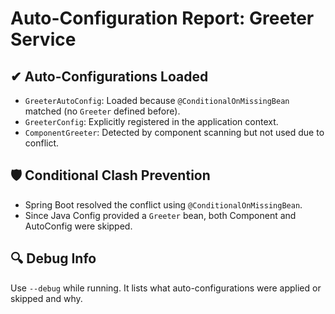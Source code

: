 # Auto-Configuration Report: Greeter Service

## ✔ Auto-Configurations Loaded

- `GreeterAutoConfig`: Loaded because `@ConditionalOnMissingBean` matched (no `Greeter` defined before).
- `GreeterConfig`: Explicitly registered in the application context.
- `ComponentGreeter`: Detected by component scanning but not used due to conflict.

## 🛡 Conditional Clash Prevention

- Spring Boot resolved the conflict using `@ConditionalOnMissingBean`.
- Since Java Config provided a `Greeter` bean, both Component and AutoConfig were skipped.

## 🔍 Debug Info

Use `--debug` while running. It lists what auto-configurations were applied or skipped and why.
